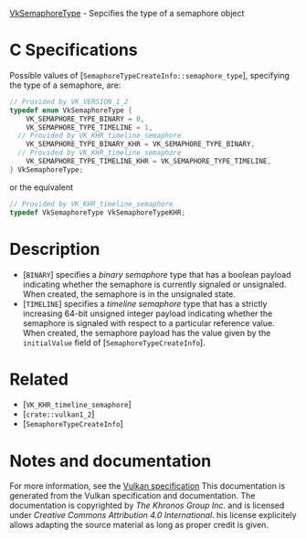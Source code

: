 [VkSemaphoreType](https://www.khronos.org/registry/vulkan/specs/1.3-extensions/man/html/VkSemaphoreType.html) - Sepcifies the type of a semaphore object

# C Specifications
Possible values of [`SemaphoreTypeCreateInfo::semaphore_type`],
specifying the type of a semaphore, are:
```c
// Provided by VK_VERSION_1_2
typedef enum VkSemaphoreType {
    VK_SEMAPHORE_TYPE_BINARY = 0,
    VK_SEMAPHORE_TYPE_TIMELINE = 1,
  // Provided by VK_KHR_timeline_semaphore
    VK_SEMAPHORE_TYPE_BINARY_KHR = VK_SEMAPHORE_TYPE_BINARY,
  // Provided by VK_KHR_timeline_semaphore
    VK_SEMAPHORE_TYPE_TIMELINE_KHR = VK_SEMAPHORE_TYPE_TIMELINE,
} VkSemaphoreType;
```
or the equivalent
```c
// Provided by VK_KHR_timeline_semaphore
typedef VkSemaphoreType VkSemaphoreTypeKHR;
```

# Description
- [`BINARY`] specifies a *binary semaphore* type that has a boolean payload indicating whether the semaphore is currently signaled or unsignaled. When created, the semaphore is in the unsignaled state.
- [`TIMELINE`] specifies a *timeline semaphore* type that has a strictly increasing 64-bit unsigned integer payload indicating whether the semaphore is signaled with respect to a particular reference value. When created, the semaphore payload has the value given by the `initialValue` field of [`SemaphoreTypeCreateInfo`].

# Related
- [`VK_KHR_timeline_semaphore`]
- [`crate::vulkan1_2`]
- [`SemaphoreTypeCreateInfo`]

# Notes and documentation
For more information, see the [Vulkan specification](https://www.khronos.org/registry/vulkan/specs/1.3-extensions/html/vkspec.html)
This documentation is generated from the Vulkan specification and documentation.
The documentation is copyrighted by *The Khronos Group Inc.* and is licensed under *Creative Commons Attribution 4.0 International*.
his license explicitely allows adapting the source material as long as proper credit is given.
        